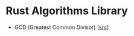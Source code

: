 # Rust Algorithms Library

* GCD (Greatest Common Divisor) [[src]](https://github.com/milosz1092/rust-algs/blob/main/src/gcd.rs)
